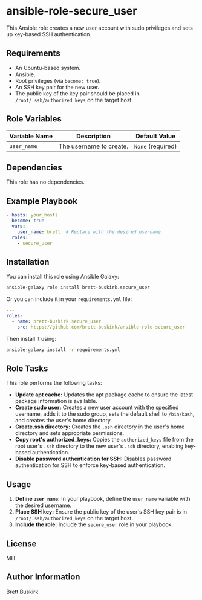 # ansible-role-secure_user

This Ansible role creates a new user account with sudo privileges and sets up key-based SSH authentication.

## Requirements

* An Ubuntu-based system.
* Ansible.
* Root privileges (via `become: true`).
* An SSH key pair for the new user.
* The public key of the key pair should be placed in `/root/.ssh/authorized_keys` on the target host.

## Role Variables

| Variable Name | Description | Default Value |
|---|---|---|
| `user_name` | The username to create. | `None` (required) |

## Dependencies

This role has no dependencies.

## Example Playbook

```yaml
- hosts: your_hosts
  become: true
  vars:
    user_name: brett  # Replace with the desired username
  roles:
    - secure_user
```

## Installation

You can install this role using Ansible Galaxy:

```bash
ansible-galaxy role install brett-buskirk.secure_user
```

Or you can include it in your `requirements.yml` file:

```yaml
---
roles:
  - name: brett-buskirk.secure_user
    src: https://github.com/brett-buskirk/ansible-role-secure_user
```

Then install it using:

```bash
ansible-galaxy install -r requirements.yml
```

## Role Tasks

This role performs the following tasks:

* **Update apt cache:** Updates the apt package cache to ensure the latest package information is available.
* **Create sudo user:** Creates a new user account with the specified username, adds it to the sudo group, sets the default shell to `/bin/bash`, and creates the user's home directory.
* **Create.ssh directory:** Creates the `.ssh` directory in the user's home directory and sets appropriate permissions.
* **Copy root's authorized_keys:** Copies the `authorized_keys` file from the root user's `.ssh` directory to the new user's `.ssh` directory, enabling key-based authentication.
* **Disable password authentication for SSH:** Disables password authentication for SSH to enforce key-based authentication.

## Usage

1. **Define `user_name`:** In your playbook, define the `user_name` variable with the desired username.
2. **Place SSH key:** Ensure the public key of the user's SSH key pair is in `/root/.ssh/authorized_keys` on the target host.
3. **Include the role:** Include the `secure_user` role in your playbook.

## License

MIT

## Author Information

Brett Buskirk
